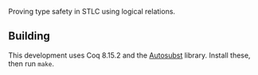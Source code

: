 Proving type safety in STLC using logical relations.

## Building

This development uses Coq 8.15.2 and the [Autosubst](https://github.com/coq-community/autosubst) library.
Install these, then run `make`.
